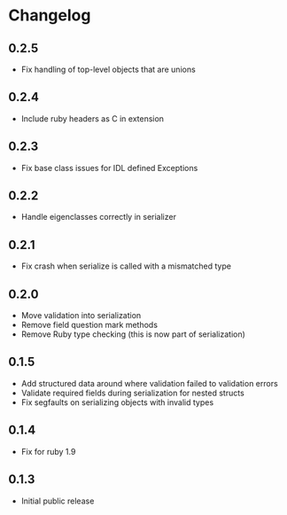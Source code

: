 # Changelog

## 0.2.5

- Fix handling of top-level objects that are unions

## 0.2.4

- Include ruby headers as C in extension

## 0.2.3

- Fix base class issues for IDL defined Exceptions

## 0.2.2

- Handle eigenclasses correctly in serializer

## 0.2.1

- Fix crash when serialize is called with a mismatched type

## 0.2.0

- Move validation into serialization
- Remove field question mark methods
- Remove Ruby type checking (this is now part of serialization)

## 0.1.5

- Add structured data around where validation failed to validation errors
- Validate required fields during serialization for nested structs
- Fix segfaults on serializing objects with invalid types

## 0.1.4

- Fix for ruby 1.9

## 0.1.3

- Initial public release
